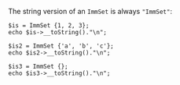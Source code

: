 The string version of an `ImmSet` is always `"ImmSet"`:

```basic-usage.hack
$is = ImmSet {1, 2, 3};
echo $is->__toString()."\n";

$is2 = ImmSet {'a', 'b', 'c'};
echo $is2->__toString()."\n";

$is3 = ImmSet {};
echo $is3->__toString()."\n";
```
